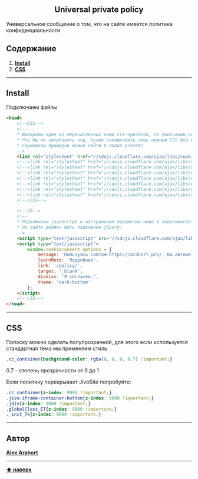 <h2 align="center">Universal private policy</h2>

<p>Универсальное сообщение о том, что на сайте имеется политика конфиденциальности</p> 

## Содержание

1. **[Install](#install)**
2. **[CSS](#css)**

---

## Install

<p>Подключаем файлы</p>

```html
<head>
    <!--CSS-->
    <!--
    * Выбераем один из перечисленных ниже css-пресетов, по умолчанию используется dark-bottom.css, в котором необходимо изменить цвет кнопки и\или ссылки в стиле сайта
    * Что бы не загрязнять код, лучше скопировать лишь нужный CSS без комментариев.
    * Скриншоты примеров можно найти в папке presets
    -->
    <link rel="stylesheet" href="//cdnjs.cloudflare.com/ajax/libs/cookieconsent2/1.0.10/dark-bottom.css" type="text/css"/>
    <!--<link rel="stylesheet" href="//cdnjs.cloudflare.com/ajax/libs/cookieconsent2/1.0.10/dark-top.css" type="text/css"/>-->
    <!--<link rel="stylesheet" href="//cdnjs.cloudflare.com/ajax/libs/cookieconsent2/1.0.10/dark-floating.css" type="text/css"/>-->
    <!--<link rel="stylesheet" href="//cdnjs.cloudflare.com/ajax/libs/cookieconsent2/1.0.10/dark-floating-tada.css" type="text/css"/>-->
    <!--<link rel="stylesheet" href="//cdnjs.cloudflare.com/ajax/libs/cookieconsent2/1.0.10/dark-inline.css" type="text/css"/>-->
    <!--<link rel="stylesheet" href="//cdnjs.cloudflare.com/ajax/libs/cookieconsent2/1.0.10/light-bottom.css" type="text/css"/>-->
    <!--<link rel="stylesheet" href="//cdnjs.cloudflare.com/ajax/libs/cookieconsent2/1.0.10/light-top.css" type="text/css"/>-->
    <!--<link rel="stylesheet" href="//cdnjs.cloudflare.com/ajax/libs/cookieconsent2/1.0.10/light-floating.css" type="text/css"/>-->
    <!--/CSS-->

    <!--JS-->
    <!--
    * Подключаем javascript и настраиваем параметры ниже в зависимости от сайта, здесь все вроде элементарно и просто
    * На сайте должен быть подключен jQuery!
    -->
    <script type="text/javascript" src="//cdnjs.cloudflare.com/ajax/libs/cookieconsent2/1.0.10/cookieconsent.min.js"></script>
    <script type="text/javascript">
        window.cookieconsent_options = {
            message: 'Пользуясь сайтом https://arahort.pro/, Вы автоматически принимаете правила передачи и обработки персональных данных.',
            learnMore: 'Подробнее',
            link: '/policy/',
            target: '_blank',
            dismiss: 'Я согласен.',
            theme: 'dark-bottom'
        };
    </script>
    <!--/JS-->
</head>
```

---

## CSS

<p>Полоску можно сделать полупрозрачной, для этого если используется стандартная тема мы применяем стиль</p>

```css
.cc_container{background-color: rgba(0, 0, 0, 0.7) !important;}
```

<p>0.7 - степень прозрачности от 0 до 1</p>

<p>Если политику перекрывает JivoSite попробуйте:</p>

```css
.cc_container{z-index: 9999 !important;}
.jivo-iframe-container-bottom{z-index: 9000 !important;}
.jdiv{z-index: 9000 !important;}
.globalClass_ET{z-index: 9000 !important;}
._init_Tk{z-index: 9000 !important;}
```

---

## Автор

**[Alex Arahort](https://arahort.pro/)**

---

**[⬆ наверх](#Содержание)**

